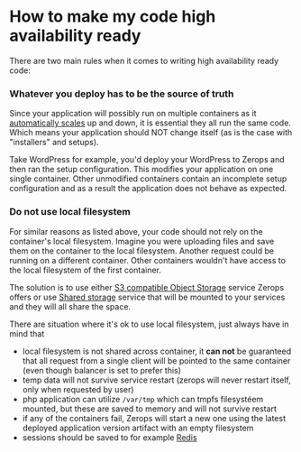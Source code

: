 # How to make my code high availability ready

There are two main rules when it comes to writing high availability ready code:

### Whatever you deploy has to be the source of truth

Since your application will possibly run on multiple containers as it [automatically scales](/documentation/automatic-scaling/how-automatic-scaling-works.html) up and down, it is essential they all run the same code. Which means your application should NOT change itself (as is the case with "installers" and setups).

Take WordPress for example, you'd deploy your WordPress to Zerops and then ran the setup configuration. This modifies your application on one single container. Other unmodified containers contain an incomplete setup configuration and as a result the application does not behave as expected.

### Do not use local filesystem

For similar reasons as listed above, your code should not rely on the container's local filesystem. Imagine you were uploading files and save them on the container to the local filesystem. Another request could be running on a different container. Other containers wouldn't have access to the local filesystem of the first container.

The solution is to use either [S3 compatible Object Storage](/documentation/services/storage.html#s3-compatible-object-storage) service Zerops offers or use [Shared storage](/documentation/services/storage.html#shared-storage) service that will be mounted to your services and they will all share the space.

There are situation where it's ok to use local filesystem, just always have in mind that

- local filesystem is not shared across container, it **can not** be guaranteed that all request from a single client will be pointed to the same container (even though balancer is set to prefer this)
- temp data will not survive service restart (zerops will never restart itself, only when requested by user)
- php application can utilize `/var/tmp` which can tmpfs filesystéem mounted, but these are saved to memory and will not survive restart
- if any of the containers fail, Zerops will start a new one using the latest deployed application version artifact with an empty filesystem
- sessions should be saved to for example [Redis](/documentation/services/databases.html#redis)




